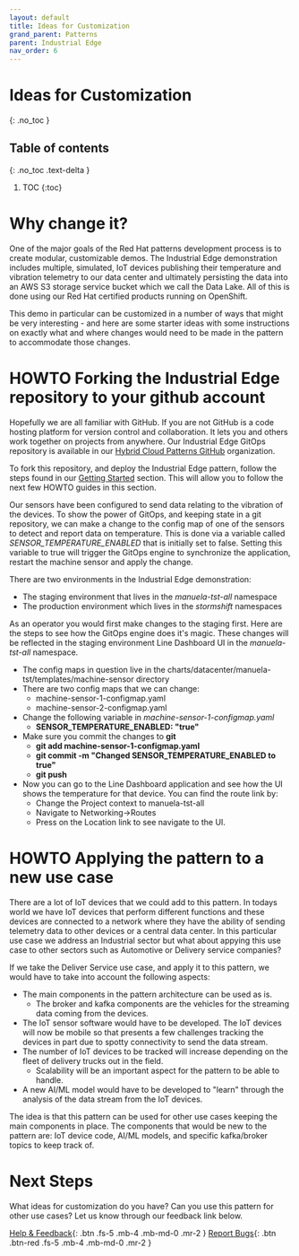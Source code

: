 ```yaml
---
layout: default
title: Ideas for Customization
grand_parent: Patterns
parent: Industrial Edge
nav_order: 6
---
```


# Ideas for Customization

{: .no_toc }

## Table of contents

{: .no_toc .text-delta }

1. TOC
{:toc}

# Why change it?

One of the major goals of the Red Hat patterns development process is to create modular, customizable demos. The Industrial Edge demonstration includes multiple, simulated, IoT devices publishing their temperature and vibration telemetry to our data center and ultimately persisting the data into an AWS S3 storage service bucket which we call the Data Lake. All of this is done using our Red Hat certified products running on OpenShift.

This demo in particular can be customized in a number of ways that might be very interesting - and here are some starter ideas with some instructions on exactly what and where changes would need to be made in the pattern to accommodate those changes.

# HOWTO Forking the Industrial Edge repository to your github account

Hopefully we are all familiar with GitHub.  If you are not GitHub is a code hosting platform for version control and collaboration. It lets you and others work together on projects from anywhere.  Our Industrial Edge GitOps repository is available in our [Hybrid Cloud Patterns GitHub](https://github.com/hybrid-cloud-patterns "Hybrid Cloud Patterns Homepage") organization.

To fork this repository, and deploy the Industrial Edge pattern, follow the steps found in our [Getting Started](https://hybrid-cloud-patterns.io/industrial-edge/getting-started "Industrial Edge Getting Started Guide") section.  This will allow you to follow the next few HOWTO guides in this section.

Our sensors have been configured to send data relating to the vibration of the devices.  To show the power of GitOps, and keeping state in a git repository, we can make a change to the config map of one of the sensors to detect and report data on temperature. This is done via a variable called *SENSOR_TEMPERATURE_ENABLED* that is initially set to false.  Setting this variable to true will trigger the GitOps engine to synchronize the application, restart the machine sensor and apply the change.

There are two environments in the Industrial Edge demonstration:

* The staging environment that lives in the *manuela-tst-all* namespace
* The production environment which lives in the *stormshift* namespaces

As an operator you would first make changes to the staging first.  Here are the steps to see how the GitOps engine does it's magic. These changes will be reflected in the staging environment Line Dashboard UI in the *manuela-tst-all* namespace.

* The config maps in question live in the charts/datacenter/manuela-tst/templates/machine-sensor directory
* There are two config maps that we can change:
  * machine-sensor-1-configmap.yaml
  * machine-sensor-2-configmap.yaml
* Change the following variable in *machine-sensor-1-configmap.yaml*
  * **SENSOR_TEMPERATURE_ENABLED: "true"**
* Make sure you commit the changes to **git**
  * **git add machine-sensor-1-configmap.yaml**
  * **git commit -m "Changed SENSOR_TEMPERATURE_ENABLED to true"**
  * **git push**
* Now you can go to the Line Dashboard application and see how the UI shows the temperature for that device.  You can find the route link by:
  * Change the Project context to manuela-tst-all
  * Navigate to Networking->Routes
  * Press on the Location link to see navigate to the UI.

# HOWTO Applying the pattern to a new use case

There are a lot of IoT devices that we could add to this pattern.  In todays world we have IoT devices that perform different functions and these devices are connected to a network where they have the ability of sending telemetry data to other devices or a central data center.  In this particular use case we address an Industrial sector but what about appying this use case to other sectors such as Automotive or Delivery service companies?

If we take the Deliver Service use case, and apply it to this pattern, we would have to take into account the following aspects:

* The main components in the pattern architecture can be used as is.
  * The broker and kafka components are the vehicles for the streaming data coming from the devices.
* The IoT sensor software would have to be developed.  The IoT devices will now be mobile so that presents a few challenges tracking the devices in part due to spotty connectivity to send the data stream.
* The number of IoT devices to be tracked will increase depending on the fleet of delivery trucks out in the field.
  * Scalability will be an important aspect for the pattern to be able to handle.
* A new AI/ML model would have to be developed to "learn" through the analysis of the data stream from the IoT devices.

The idea is that this pattern can be used for other use cases keeping the main components in place. The components that would be new to the pattern are: IoT device code, AI/ML models, and specific kafka/broker topics to keep track of.


# Next Steps

What ideas for customization do you have? Can you use this pattern for other use cases?  Let us know through our feedback link below.

[Help & Feedback](https://groups.google.com/g/hybrid-cloud-patterns){: .btn .fs-5 .mb-4 .mb-md-0 .mr-2 }
[Report Bugs](https://github.com/hybrid-cloud-patterns/ansible-edge-gitops/issues){: .btn .btn-red .fs-5 .mb-4 .mb-md-0 .mr-2 }
